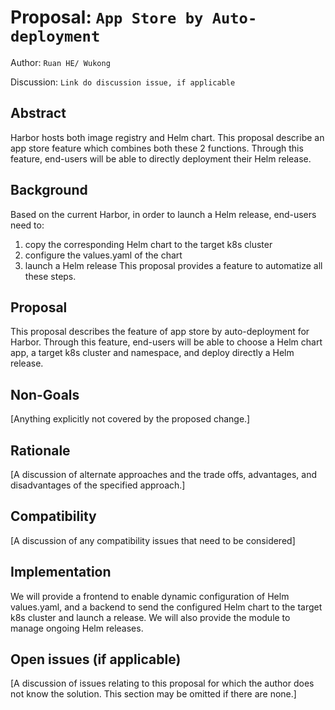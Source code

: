 # Proposal: `App Store by Auto-deployment`

Author: `Ruan HE/ Wukong`

Discussion: `Link do discussion issue, if applicable`

## Abstract

Harbor hosts both image registry and Helm chart. 
This proposal describe an app store feature which combines both these 2 functions. 
Through this feature, end-users will be able to directly deployment their Helm release.  

## Background

Based on the current Harbor, in order to launch a Helm release, end-users need to:
1. copy the corresponding Helm chart to the target k8s cluster
2. configure the values.yaml of the chart
3. launch a Helm release
This proposal provides a feature to automatize all these steps. 

## Proposal

This proposal describes the feature of app store by auto-deployment for Harbor. 
Through this feature, end-users will be able to choose a Helm chart app, a target k8s cluster and namespace, and deploy directly a Helm release. 

## Non-Goals

[Anything explicitly not covered by the proposed change.]

## Rationale

[A discussion of alternate approaches and the trade offs, advantages, and disadvantages of the specified approach.]

## Compatibility

[A discussion of any compatibility issues that need to be considered]

## Implementation

We will provide a frontend to enable dynamic configuration of Helm values.yaml, and a backend to send the configured Helm chart to the target k8s cluster and launch a release. 
We will also provide the module to manage ongoing Helm releases.  

## Open issues (if applicable)

[A discussion of issues relating to this proposal for which the author does not know the solution. This section may be omitted if there are none.]
